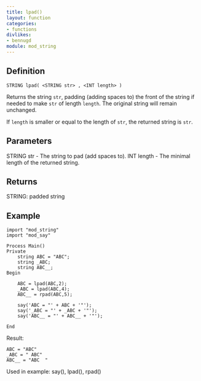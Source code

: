 ```yaml
---
title: lpad()
layout: function
categories:
- functions
divlikes:
- bennugd
module: mod_string
---
```


## Definition

    STRING lpad( <STRING str> , <INT length> )

Returns the string `str`, padding (adding spaces to) the front of the string if needed to make `str` of length `length`. The original string will remain unchanged.

If `length` is smaller or equal to the length of `str`, the returned string is `str`.

## Parameters

STRING str  - The string to pad (add spaces to).
INT length  - The minimal length of the returned string.

## Returns

STRING: padded string

## Example

```
import "mod_string"
import "mod_say"

Process Main()
Private
    string ABC = "ABC";
    string _ABC;
    string ABC__;
Begin

    ABC = lpad(ABC,2);
    _ABC = lpad(ABC,4);
    ABC__ = rpad(ABC,5);

    say('ABC = "' + ABC + '"');
    say('_ABC = "' + _ABC + '"');
    say('ABC__ = "' + ABC__ + '"');

End
```

Result:

```
ABC = "ABC"
_ABC = " ABC"
ABC__ = "ABC  "
```

Used in example: say(), lpad(), rpad()
